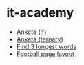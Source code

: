 # it-academy
- [Anketa (if)](https://lchernik.github.io/it-academy/anketa_if.html)
- [Anketa (ternary)](https://lchernik.github.io/it-academy/anketa_oper.html)
- [Find 3 longest words](https://lchernik.github.io/it-academy/words.html)
- [Football page layout](https://lchernik.github.io/it-academy/test/index.html)
